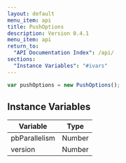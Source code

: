 ```yaml
---
layout: default
menu_item: api
title: PushOptions
description: Version 0.4.1
menu_item: api
return_to:
  "API Documentation Index": /api/
sections:
  "Instance Variables": "#ivars"
---
```


```js
var pushOptions = new PushOptions();
```

## <a name="ivars"></a>Instance Variables

| Variable | Type |
| --- | --- |
| <a name="pbParallelism"></a>pbParallelism | Number |
| <a name="version"></a>version | Number |


